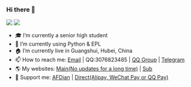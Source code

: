 ### Hi there 👋

![](https://github-readme-stats.vercel.app/api?username=lgc2333&show_icons=true)
![](https://github-readme-stats.vercel.app/api/top-langs/?username=lgc2333)

- 🎓 I’m currently a senior high student
- 📝 I’m currently using Python & EPL
- 🏠 I’m currently live in Guangshui, Hubei, China
- 📫 How to reach me: [Email](mailto:lgc2333@126.com) | QQ:3076823485 | [QQ Group](https://jq.qq.com/?_wv=1027&k=ktwOHdU2) | [Telegram](https://t.me/@lgc2333)
- 🌎 My websites: [Main(No updates for a long time)](http://student2333.mysxl.cn) | [Sub](http://stu.bugmc.com:88)
- 🤝 Support me: [AFDian](https://afdian.net/@lgc2333) | [Direct(Alipay, WeChat Pay or QQ Pay)](https://s2.loli.net/2022/02/03/MLqe53BjWOAhpcF.png)
